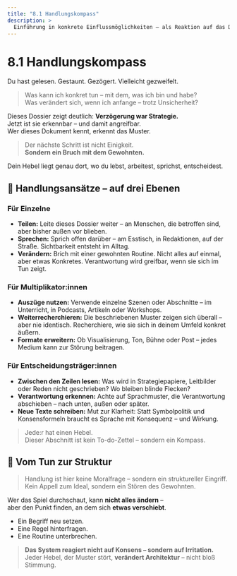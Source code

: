 ```yaml
---
title: "8.1 Handlungskompass"
description: >
  Einführung in konkrete Einflussmöglichkeiten – als Reaktion auf das Dossier. Für Einzelne, Multiplikator:innen und Entscheidungsträger:innen.
---
```


# 8.1 Handlungskompass

Du hast gelesen. Gestaunt. Gezögert. Vielleicht gezweifelt.

> Was kann ich konkret tun – mit dem, was ich bin und habe?\
> Was verändert sich, wenn ich anfange – trotz Unsicherheit?

Dieses Dossier zeigt deutlich: **Verzögerung war Strategie.**\
Jetzt ist sie erkennbar – und damit angreifbar.\
Wer dieses Dokument kennt, erkennt das Muster.

> Der nächste Schritt ist nicht Einigkeit.\
> **Sondern ein Bruch mit dem Gewohnten.**

Dein Hebel liegt genau dort, wo du lebst, arbeitest, sprichst, entscheidest.

## 🧰 Handlungsansätze – auf drei Ebenen

### Für Einzelne

- **Teilen:** Leite dieses Dossier weiter – an Menschen, die betroffen sind, aber bisher außen vor blieben.
- **Sprechen:** Sprich offen darüber – am Esstisch, in Redaktionen, auf der Straße. Sichtbarkeit entsteht im Alltag.
- **Verändern:** Brich mit einer gewohnten Routine. Nicht alles auf einmal, aber etwas Konkretes. Verantwortung wird greifbar, wenn sie sich im Tun zeigt.

### Für Multiplikator:innen

- **Auszüge nutzen:** Verwende einzelne Szenen oder Abschnitte – im Unterricht, in Podcasts, Artikeln oder Workshops.
- **Weiterrecherchieren:** Die beschriebenen Muster zeigen sich überall – aber nie identisch. Recherchiere, wie sie sich in deinem Umfeld konkret äußern.
- **Formate erweitern:** Ob Visualisierung, Ton, Bühne oder Post – jedes Medium kann zur Störung beitragen.

### Für Entscheidungsträger:innen

- **Zwischen den Zeilen lesen:** Was wird in Strategiepapiere, Leitbilder oder Reden nicht geschrieben? Wo bleiben blinde Flecken?
- **Verantwortung erkennen:** Achte auf Sprachmuster, die Verantwortung abschieben – nach unten, außen oder später.
- **Neue Texte schreiben:** Mut zur Klarheit: Statt Symbolpolitik und Konsensformeln braucht es Sprache mit Konsequenz – und Wirkung.

> Jede:r hat einen Hebel.\
> Dieser Abschnitt ist kein To-do-Zettel – sondern ein Kompass.

## 🧩 Vom Tun zur Struktur

> Handlung ist hier keine Moralfrage – sondern ein struktureller Eingriff.\
> Kein Appell zum Ideal, sondern ein Stören des Gewohnten.

Wer das Spiel durchschaut, kann **nicht alles ändern** –\
aber den Punkt finden, an dem sich **etwas verschiebt**.

- Ein Begriff neu setzen.
- Eine Regel hinterfragen.
- Eine Routine unterbrechen.

> **Das System reagiert nicht auf Konsens – sondern auf Irritation.**\
> Jeder Hebel, der Muster stört, **verändert Architektur** – nicht bloß Stimmung.

<Footer />
